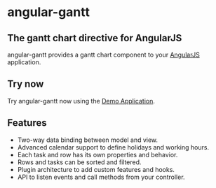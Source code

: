 # angular-gantt

## The gantt chart directive for AngularJS

angular-gantt provides a gantt chart component to your [AngularJS](https://angularjs.org/) application.

## Try now

Try angular-gantt now using the [Demo Application](http://angular-gantt.github.io/angular-gantt).

## Features
- Two-way data binding between model and view.
- Advanced calendar support to define holidays and working hours.
- Each task and row has its own properties and behavior.
- Rows and tasks can be sorted and filtered.
- Plugin architecture to add custom features and hooks.
- API to listen events and call methods from your controller.
